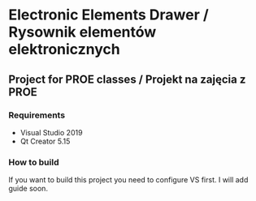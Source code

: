 # Electronic Elements Drawer / Rysownik elementów elektronicznych
## Project for PROE classes / Projekt na zajęcia z PROE
### Requirements
* Visual Studio 2019
* Qt Creator 5.15

### How to build
If you want to build this project you need to configure VS first. I will add guide soon.
